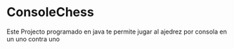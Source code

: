 # ConsoleChess
Este Projecto programado en java te permite jugar al ajedrez por consola en un uno contra uno
